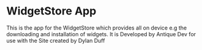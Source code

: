 # WidgetStore App

This is the app for the WidgetStore which provides all on device e.g the downloading and installation of widgets. It is Developed by Antique Dev for use with the Site created by Dylan Duff